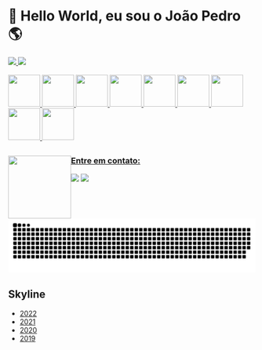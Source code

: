 # 👋 Hello World, eu sou o João Pedro 🌎


<div>
  <a href="https://github.com/MarchPy">
  <img height="180cm" src="https://github-readme-stats.vercel.app/api/top-langs/?username=marchpy&layout=compact&langs_count=7&theme=tokyonight"/>
  <img height="180cm" src="https://github-readme-stats.vercel.app/api?username=marchpy&show_icons=true&theme=tokyonight&include_all_commits=true&count_private=true"/>
</div>
<div style="display: inline_block"><br>
  <img height="65" width="65" src="https://cdn.jsdelivr.net/gh/devicons/devicon/icons/python/python-original.svg"/>
  <img height="65" width="65" src="https://cdn.jsdelivr.net/gh/devicons/devicon/icons/git/git-original.svg" />
  <img height="65" width="65" src="https://cdn.jsdelivr.net/gh/devicons/devicon/icons/arduino/arduino-original-wordmark.svg"/>
  <img height="65" width="65" src="https://cdn.jsdelivr.net/gh/devicons/devicon/icons/go/go-original.svg" />
  <img height="65" width="65" src="https://cdn.jsdelivr.net/gh/devicons/devicon/icons/c/c-original.svg" /> 
  <img height="65" width="65" src="https://cdn.jsdelivr.net/gh/devicons/devicon/icons/mysql/mysql-original-wordmark.svg" />     <img height="65" width="65" src="https://cdn.jsdelivr.net/gh/devicons/devicon/icons/sqlite/sqlite-original.svg" />
  <img height="65" width="65" src="https://cdn.jsdelivr.net/gh/devicons/devicon/icons/selenium/selenium-original.svg" />
  <img height="65" width="65" src="https://cdn.jsdelivr.net/gh/devicons/devicon/icons/pandas/pandas-original-wordmark.svg" />
</div>


##


<div>
  <img align="left" height="128" width="128" src="https://github.com/MarchPy/MarchPy/assets/62616207/6ea4a624-3b66-4c09-9e95-743ac7568d9c" />
  <h3 align="left">Entre em contato:</h3>
   <a href = "mailto:contatojoaomarchiori.jopa@gmail.com"><img src="https://img.shields.io/badge/-Gmail-%23333?style=for-the-badge&logo=gmail&logoColor=white" target="_blank"></a>
   <a href="https://www.linkedin.com/in/jo%C3%A3o-pedro-alexandre-marchiori-087648184/" target="_blank"><img src="https://img.shields.io/badge/-LinkedIn-%230077B5?style=for-the-badge&logo=linkedin&logoColor=white" target="_blank"></a> 
</div>


##


<div>
  <picture>
    <source
      media="(prefers-color-scheme: dark)"
      srcset="https://raw.githubusercontent.com/marchpy/marchpy/output/github-contribution-grid-snake-dark.svg"
    />
    <source
      media="(prefers-color-scheme: light)"
      srcset="https://raw.githubusercontent.com/marchpy/marchpy/output/github-contribution-grid-snake.svg"
    />
    <img
      alt="github contribution grid snake animation"
      src="https://raw.githubusercontent.com/marchpy/marchpy/output/github-contribution-grid-snake.svg"
    />
  </picture>
</div>

## Skyline
* [2022](./MarchPy-2022.stl)
* [2021](./MarchPy-2021.stl)
* [2020](./MarchPy-2020.stl)
* [2019](./MarchPy-2019.stl)

